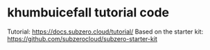 # khumbuicefall tutorial code
Tutorial: https://docs.subzero.cloud/tutorial/
Based on the starter kit: https://github.com/subzerocloud/subzero-starter-kit
